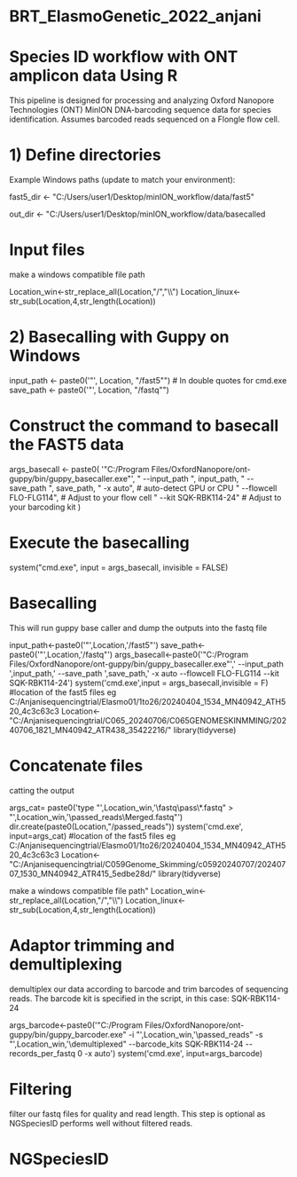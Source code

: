 # BRT_ElasmoGenetic_2022_anjani
# Species ID workflow with ONT amplicon data Using R
This pipeline is designed for processing and analyzing Oxford Nanopore Technologies (ONT) MinION DNA-barcoding sequence data for species identification. Assumes barcoded reads sequenced on a Flongle flow cell.

# 1) Define directories

 Example Windows paths (update to match your environment):
 
fast5_dir  <- "C:/Users/user1/Desktop/minION_workflow/data/fast5"

out_dir    <- "C:/Users/user1/Desktop/minION_workflow/data/basecalled

# Input files
make a windows compatible file path

Location_win<-str_replace_all(Location,"/","\\\\")
Location_linux<-str_sub(Location,4,str_length(Location))

# 2) Basecalling with Guppy on Windows

input_path <- paste0('"', Location, "/fast5\"")  # In double quotes for cmd.exe
save_path  <- paste0('"', Location, "/fastq\"")

# Construct the command to basecall the FAST5 data
args_basecall <- paste0(
  '"C:/Program Files/OxfordNanopore/ont-guppy/bin/guppy_basecaller.exe"',
  " --input_path ", input_path,
  " --save_path ", save_path,
  " -x auto",                   # auto-detect GPU or CPU
  " --flowcell FLO-FLG114",     # Adjust to your flow cell
  " --kit SQK-RBK114-24"        # Adjust to your barcoding kit
)

# Execute the basecalling
system("cmd.exe", input = args_basecall, invisible = FALSE)

# Basecalling 
This will run guppy base caller and dump the outputs into the fastq file

input_path<-paste0('"',Location,'/fast5"')
save_path<-paste0('"',Location,'/fastq"')
args_basecall<-paste0('"C:/Program Files/OxfordNanopore/ont-guppy/bin/guppy_basecaller.exe"',' --input_path ',input_path,' --save_path ',save_path,' -x auto --flowcell FLO-FLG114 --kit SQK-RBK114-24')
system('cmd.exe',input = args_basecall,invisible = F)
#location of the fast5 files eg C:/Anjanisequencingtrial/Elasmo01/1to26/20240404_1534_MN40942_ATH520_4c3c63c3
Location<-"C:/Anjanisequencingtrial/C065_20240706/C065GENOMESKINMMING/20240706_1821_MN40942_ATR438_35422216/"
library(tidyverse)


# Concatenate files
catting the output

args_cat= paste0('type "',Location_win,'\\fastq\\pass\\*.fastq" > "',Location_win,'\\passed_reads\\Merged.fastq"')
dir.create(paste0(Location,"/passed_reads"))
system('cmd.exe', input=args_cat)
#location of the fast5 files eg C:/Anjanisequencingtrial/Elasmo01/1to26/20240404_1534_MN40942_ATH520_4c3c63c3
Location<-"C:/Anjanisequencingtrial/C059Genome_Skimming/c05920240707/20240707_1530_MN40942_ATR415_5edbe28d/"
library(tidyverse)

make a windows compatible file path"
Location_win<-str_replace_all(Location,"/","\\\\")
Location_linux<-str_sub(Location,4,str_length(Location))


# Adaptor trimming and demultiplexing
demultiplex our data according to barcode and trim barcodes of sequencing reads. The barcode kit is specified in the script, in this case: SQK-RBK114-24

args_barcode<-paste0('"C:/Program Files/OxfordNanopore/ont-guppy/bin/guppy_barcoder.exe" -i "',Location_win,'\\passed_reads" -s "',Location_win,'\\demultiplexed" --barcode_kits SQK-RBK114-24 --records_per_fastq 0 -x auto')
system('cmd.exe', input=args_barcode)

# Filtering
filter our fastq files for quality and read length. This step is optional as NGSpeciesID performs well without filtered reads.


# NGSpeciesID
